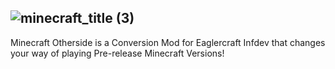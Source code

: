 ## ![minecraft_title (3)](https://github.com/user-attachments/assets/5fe5212c-0d0e-4091-86d2-7363d856e2a7)

Minecraft Otherside is a Conversion Mod for Eaglercraft Infdev that changes your way of playing Pre-release Minecraft Versions!
